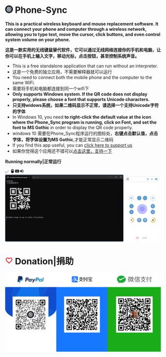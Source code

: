 # <img src="Image/logo.ico" width="25" height="25"/> Phone-Sync
**This is a practical wireless keyboard and mouse replacement software. It can connect your phone and computer through a wireless network, allowing you to type text, move the cursor, click buttons, and even control system volume on your phone.**

**这是一款实用的无线键鼠替代软件，它可以通过无线网络连接你的手机和电脑，让你可以在手机上输入文字，移动光标，点击按钮，甚至控制系统声音。**

- This is a free standalone application that can run without an interpreter.
- 这是一个免费的独立应用，不需要解释器就可以运行
- You need to connect both the mobile phone and the computer to the same WiFi.
- 需要将手机和电脑都连接到同一个wifi下
- **Only supports Windows system. If the QR code does not display properly, please choose a font that supports Unicode characters.**
- **只支持widows系统，如果二维码显示不正常，请选择一个支持Unicode字符的字体**
- In Windows 10, you need **to right-click the default value at the icon where the Phone_Sync program is running, click on Font, and set the font to MS Gothic** in order to display the QR code properly.
- windows 10 需要在Phone_Sync程序运行的图标处，**右键点击默认值，点击字体，将字体设置为MS Gothic**,才能正常显示二维码
- If you find this app useful, you can [click here to support us](#-donation捐助)
- 如果你觉得这个应用还不错可以[点击这里，支持一下](#-donation捐助)

**Running normally|正常运行**

✅ <img src="Image/mouse.svg" height="15px"/><img src="Image/keyboard.svg" height="15px"/><img src="Image/volume.svg" height="15px"/>
<img src="Image/Running normally.png"/>

# <img src="Image/favorite_border_black_24dp.svg" width="25" height="25"/> Donation|捐助
<img src="Image/1697440892823.png"/>
